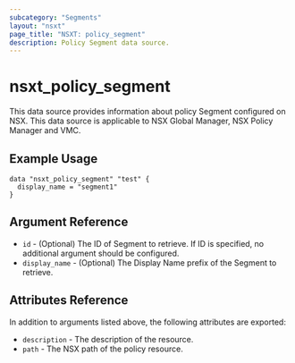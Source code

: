 ```yaml
---
subcategory: "Segments"
layout: "nsxt"
page_title: "NSXT: policy_segment"
description: Policy Segment data source.
---
```


# nsxt_policy_segment

This data source provides information about policy Segment configured on NSX.
This data source is applicable to NSX Global Manager, NSX Policy Manager and VMC.

## Example Usage

```hcl
data "nsxt_policy_segment" "test" {
  display_name = "segment1"
}
```

## Argument Reference

* `id` - (Optional) The ID of Segment to retrieve. If ID is specified, no additional argument should be configured.
* `display_name` - (Optional) The Display Name prefix of the Segment to retrieve.

## Attributes Reference

In addition to arguments listed above, the following attributes are exported:

* `description` - The description of the resource.
* `path` - The NSX path of the policy resource.
